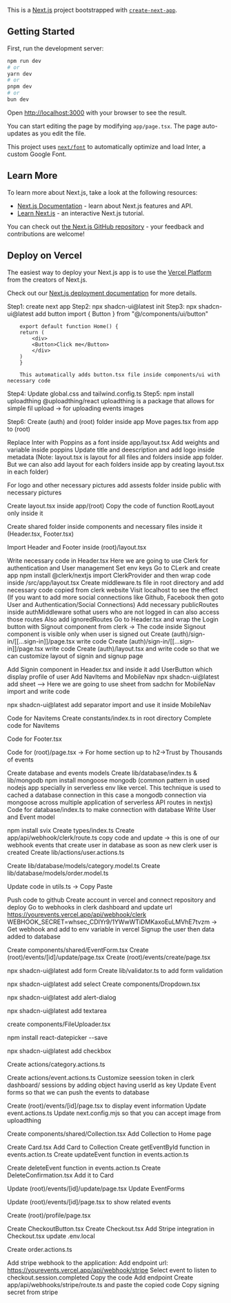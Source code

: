 This is a [Next.js](https://nextjs.org/) project bootstrapped with [`create-next-app`](https://github.com/vercel/next.js/tree/canary/packages/create-next-app).

## Getting Started

First, run the development server:

```bash
npm run dev
# or
yarn dev
# or
pnpm dev
# or
bun dev
```

Open [http://localhost:3000](http://localhost:3000) with your browser to see the result.

You can start editing the page by modifying `app/page.tsx`. The page auto-updates as you edit the file.

This project uses [`next/font`](https://nextjs.org/docs/basic-features/font-optimization) to automatically optimize and load Inter, a custom Google Font.

## Learn More

To learn more about Next.js, take a look at the following resources:

- [Next.js Documentation](https://nextjs.org/docs) - learn about Next.js features and API.
- [Learn Next.js](https://nextjs.org/learn) - an interactive Next.js tutorial.

You can check out [the Next.js GitHub repository](https://github.com/vercel/next.js/) - your feedback and contributions are welcome!

## Deploy on Vercel

The easiest way to deploy your Next.js app is to use the [Vercel Platform](https://vercel.com/new?utm_medium=default-template&filter=next.js&utm_source=create-next-app&utm_campaign=create-next-app-readme) from the creators of Next.js.

Check out our [Next.js deployment documentation](https://nextjs.org/docs/deployment) for more details.


Step1: create next app
Step2: npx shadcn-ui@latest init
Step3: npx shadcn-ui@latest add button
        import { Button } from "@/components/ui/button"

        export default function Home() {
        return (
            <div>
            <Button>Click me</Button>
            </div>
        )
        }

        This automatically adds button.tsx file inside components/ui with necessary code


Step4: Update global.css and tailwind.config.ts
Step5: npm install uploadthing @uploadthing/react
        uploadthing is a package that allows for simple fil  upload -> for uploading events images

Step6: Create (auth) and (root) folder inside app
        Move pages.tsx from app to (root)

Replace Inter with Poppins as a font inside app/layout.tsx
Add weights and variable inside poppins
Update title and deescription and add logo inside metadata 
(Note: layout.tsx is layout for all files and folders inside app folder. But we can also add layout for each folders inside app by creating layout.tsx in each folder)

For logo and other necessary pictures add assests folder inside public with necessary pictures

Create layout.tsx inside app/(root)
Copy the code of function RootLayout only inside it

Create shared folder inside components and necessary files inside it (Header.tsx, Footer.tsx)

Import Header and Footer inside (root)/layout.tsx

Write necessary code in Header.tsx
Here we are going to use Clerk for authentication and User management
Set env keys
Go to CLerk and create app
npm install @clerk/nextjs
import ClerkProvider and then wrap code inside /src/app/layout.tsx
Create middleware.ts file in root directory and add necessary code copied from clerk website
Visit localhost to see the effect (If you want to add more social connections like Github, Facebook then goto User and Authentication/Social Connections)
Add necessary publicRoutes inside authMiddleware sothat users who are not logged in can also access those routes
Also add ignoredRoutes
Go to Header.tsx and wrap the Login button with Signout component from clerk -> The code inside Signout component is visible only when user is signed out
Create (auth)/sign-in/[[...sign-in]]/page.tsx write code
Create (auth)/sign-in/[[...sign-in]]/page.tsx write code
Create (auth)/layout.tsx and write code so that we can customize layout of signin and signup page

Add Signin component in Header.tsx and inside it add UserButton which display profile of user
Add NavItems and MobileNav
npx shadcn-ui@latest add sheet --> Here we are going to use sheet from sadchn for MobileNav
import and write code

npx shadcn-ui@latest add separator
import and use it inside MobileNav

Code for Navitems
Create constants/index.ts in root directory
Complete code for Navitems

Code for Footer.tsx

Code for (root)/page.tsx -> For home section up to h2->Trust by Thousands of events

Create database and events models
Create lib/database/index.ts &  lib/mongodb
npm install mongoose mongodb
(common pattern in used nodejs app specially in serverless env like vercel. This technique is used to cached a database connection in this case a mongodb connection via mongoose across multiple application of serverless API routes in nextjs)
Code for database/index.ts to make connection with database
Write User and Event model

npm install svix
Create types/index.ts
Create app/api/webhook/clerk/route.ts copy code and update -> this is one of our webhook events that create user in database as soon as new clerk user is created
Create lib/actions/user.actions.ts

Create lib/database/models/category.model.ts
Create lib/database/models/order.model.ts

Update code in utils.ts -> Copy Paste

Push code to github
Create account in vercel and connect repository and deploy
Go to webhooks in clerk dashboard and update url https://yourevents.vercel.app/api/webhook/clerk
WEBHOOK_SECRET=whsec_CDIYr9/1YWwWTiDMKaxoEuLMVhE7tvzm -> Get webhook and add to env variable in vercel
Signup the user then data added to database

Create components/shared/EventForm.tsx
Create (root)/events/[id]/update/page.tsx
Create (root)/events/create/page.tsx

npx shadcn-ui@latest add form
Create lib/validator.ts to add form validation

npx shadcn-ui@latest add select
Create components/Dropdown.tsx

npx shadcn-ui@latest add alert-dialog

npx shadcn-ui@latest add textarea

create components/FileUploader.tsx

npm install react-datepicker --save

npx shadcn-ui@latest add checkbox

Create actions/category.actions.ts

Create actions/event.actions.ts
Customize seession token in clerk dashboard/ sessions by adding object having userId as key
Update Event forms so that we can push the events to database

Create (root)/events/[id]/page.tsx to display event information
Update event.actions.ts
Update next.config.mjs so that you can accept image from uploadthing

Create components/shared/Collection.tsx
Add Collection to Home page

Create Card.tsx
Add Card to Collection
Create getEventById function in events.action.ts
Create updateEvent function in events.action.ts

Create deleteEvent function in events.action.ts
Create DeleteConfirmation.tsx
Add it to Card

Update (root)/events/[id]/update/page.tsx
Update EventForms 

Update (root)/events/[id]/page.tsx to show related events

Create (root)/profile/page.tsx

Create CheckoutButton.tsx
Create Checkout.tsx
Add Stripe integration in Checkout.tsx
update .env.local

Create order.actions.ts

Add stripe webhook to the application:
Add endpoint url: https://yourevents.vercel.app/api/webhook/stripe
Select event to listen to checkout.session.completed
Copy the code
Add endpoint
Create app/api/webhooks/stripe/route.ts and paste the copied code
Copy signing secret from stripe 




















